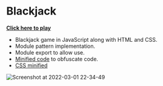 # Blackjack

**[Click here to play](https://hecdelatorre.github.io/Blackjack/)**

* Blackjack game in JavaScript along with HTML and CSS.
* Module pattern implementation.
* Module export to allow use.
* [Minified code](https://www.toptal.com/developers/javascript-minifier/) to obfuscate code.
* [CSS minified](https://cssminifier.org/)

![Screenshot at 2022-03-01 22-34-49](https://user-images.githubusercontent.com/47239028/156295720-ccc152fc-1834-4d73-85dd-8d79edd35872.png)
